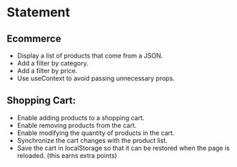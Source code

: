 # Statement


## Ecommerce

- Display a list of products that come from a JSON.
- Add a filter by category.
- Add a filter by price.
- Use useContext to avoid passing unnecessary props.

## Shopping Cart:

- Enable adding products to a shopping cart.
- Enable removing products from the cart.
- Enable modifying the quantity of products in the cart.
- Synchronize the cart changes with the product list.
- Save the cart in localStorage so that it can be restored when the page is reloaded. (this earns extra points)
